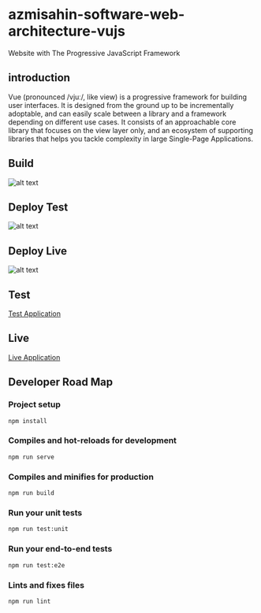 # azmisahin-software-web-architecture-vujs

Website with The Progressive JavaScript Framework

## introduction
Vue (pronounced /vjuː/, like view) is a progressive framework for building user interfaces. It is designed from the ground up to be incrementally adoptable, and can easily scale between a library and a framework depending on different use cases. It consists of an approachable core library that focuses on the view layer only, and an ecosystem of supporting libraries that helps you tackle complexity in large Single-Page Applications.

## Build
![alt text](https://dev.azure.com/azmisahin-github/azmisahin-software-web-architecture-vujs/_apis/build/status/azmisahin-software-web-architecture-vujs-Node.js-CI "Application Continuous integration")

## Deploy Test
![alt text](https://vsrm.dev.azure.com/azmisahin-github/_apis/public/Release/badge/396e99d6-360c-4f63-a974-c3426b7f2468/1/1 "Application Continuous Deployment For Test")

## Deploy Live
![alt text](https://vsrm.dev.azure.com/azmisahin-github/_apis/public/Release/badge/396e99d6-360c-4f63-a974-c3426b7f2468/1/2 "Application Continuous Deployment For Live")

## Test
[Test Application](https://azmisahin-software-web-architecture-vujs-test.azurewebsites.net/)

## Live
[Live Application](https://azmisahin-software-web-architecture-vujs.azurewebsites.net/)

## Developer Road Map

### Project setup
```
npm install
```

### Compiles and hot-reloads for development
```
npm run serve
```

### Compiles and minifies for production
```
npm run build
```

### Run your unit tests
```
npm run test:unit
```

### Run your end-to-end tests
```
npm run test:e2e
```

### Lints and fixes files
```
npm run lint
```
